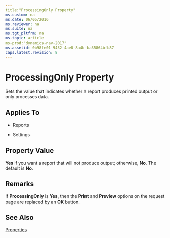 ```yaml
---
title:"ProcessingOnly Property"
ms.custom: na
ms.date: 06/05/2016
ms.reviewer: na
ms.suite: na
ms.tgt_pltfrm: na
ms.topic: article
ms-prod:"dynamics-nav-2017"
ms.assetid: 0b98fe01-9432-4ae8-8a4b-ba35864bfb87
caps.latest.revision: 8
---
```

# ProcessingOnly Property
Sets the value that indicates whether a report produces printed output or only processes data.  
  
## Applies To  
  
-   Reports  
  
-   Settings  
  
## Property Value  
 **Yes** if you want a report that will not produce output; otherwise, **No**. The default is **No**.  
  
## Remarks  
 If **ProcessingOnly** is **Yes**, then the **Print** and **Preview** options on the request page are replaced by an **OK** button.  
  
## See Also  
 [Properties](Properties.md)